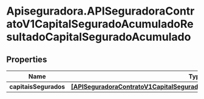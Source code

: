 # Apiseguradora.APISeguradoraContratoV1CapitalSeguradoAcumuladoResultadoCapitalSeguradoAcumulado

## Properties
Name | Type | Description | Notes
------------ | ------------- | ------------- | -------------
**capitaisSegurados** | [**[APISeguradoraContratoV1CapitalSeguradoAcumuladoCapitalSeguradoAcumulado]**](APISeguradoraContratoV1CapitalSeguradoAcumuladoCapitalSeguradoAcumulado.md) |  | [optional] 


